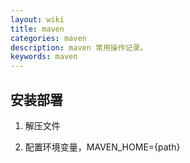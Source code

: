 ```yaml
---
layout: wiki
title: maven
categories: maven
description: maven 常用操作记录。
keywords: maven
---
```


## 安装部署

1. 解压文件

2. 配置环境变量，MAVEN_HOME={path}